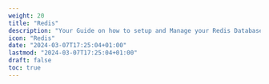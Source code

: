 ```yaml
---
weight: 20
title: "Redis"
description: "Your Guide on how to setup and Manage your Redis Database"
icon: "Redis"
date: "2024-03-07T17:25:04+01:00"
lastmod: "2024-03-07T17:25:04+01:00"
draft: false
toc: true
---
```

